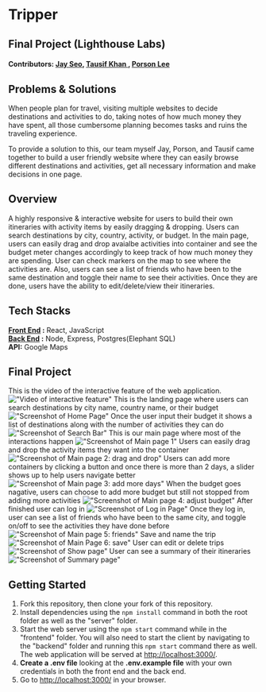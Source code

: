 # Tripper
## Final Project (Lighthouse Labs) 

#### Contributors: [Jay Seo](https://github.com/sjs5953), [Tausif Khan ](https://github.com/tausvels), [Porson Lee](https://github.com/oddporson)

## Problems & Solutions
When people plan for travel, visiting multiple websites to decide destinations and activities to do, taking notes of how much money they have spent, all those cumbersome planning becomes tasks and ruins the traveling experience.

To provide a solution to this, our team myself Jay, Porson, and Tausif came together to build a user friendly website where they can easily browse different destinations and activities, get all necessary information and make decisions in one page.

## Overview
A highly responsive & interactive website for users to build their own itineraries with activity items by easily dragging & dropping. 
Users can search destinations by city, country, activity, or budget. In the main page, users can easily drag and drop avaialbe activities into container and see the budget meter changes accordingly to keep track of how much money they are spending. User can check markers on the map to see where the activities are. Also, users can see a list of friends who have been to the same destination and toggle their name to see their activities. Once they are done, users have the ability to edit/delete/view their itineraries.

## Tech Stacks
**[Front End](https://tripscheduler.netlify.com) :** React, JavaScript <br/> 
**[Back End](https://tripscheduler.herokuapp.com) :** Node, Express, Postgres(Elephant SQL)<br/>
**API:** Google Maps


## Final Project
This is the video of the interactive feature of the web application.
!["Video of interactive feature"](https://github.com/tausvels/keep-calm-and-travel-on/blob/master/Screenshots/Tripper-Demo-2.gif?raw=true)
This is the landing page where users can search destinations by city name, country name, or their budget
!["Screenshot of Home Page"](https://github.com/sjs5953/keep-calm-and-travel-on/blob/master/Screenshots/Landing.png?raw=true)
Once the user input their budget it shows a list of destinations along with the number of activities they can do
!["Screenshot of Search Bar"](https://github.com/sjs5953/keep-calm-and-travel-on/blob/master/Screenshots/Search.png?raw=true)
This is our main page where most of the interactions happen
!["Screenshot of Main page 1"](https://github.com/sjs5953/keep-calm-and-travel-on/blob/master/Screenshots/Main.png?raw=true)
Users can easily drag and drop the activity items they want into the container
!["Screenshot of Main page 2: drag and drop"](https://github.com/sjs5953/keep-calm-and-travel-on/blob/master/Screenshots/Drag%20and%20Drop.png?raw=true)
Users can add more containers by clicking a button and once there is more than 2 days, a slider shows up to help users navigate better
!["Screenshot of Main page 3: add more days"](https://github.com/sjs5953/keep-calm-and-travel-on/blob/master/Screenshots/Slider.png?raw=true)
When the budget goes nagative, users can choose to add more budget but still not stopped from adding more activities
!["Screenshot of Main page 4: adjust budget"](https://github.com/sjs5953/keep-calm-and-travel-on/blob/master/Screenshots/Adjust.png?raw=true)
After finished user can log in
!["Screenshot of Log in Page"](https://github.com/sjs5953/keep-calm-and-travel-on/blob/master/Screenshots/Adjust.png?raw=true)
Once they log in, user can see a list of friends who have been to the same city, and toggle on/off to see the activities they have done before
!["Screenshot of Main page 5: friends"](https://github.com/sjs5953/keep-calm-and-travel-on/blob/master/Screenshots/Friends.png?raw=true)
Save and name the trip
!["Screenshot of Main Page 6: save"](https://github.com/sjs5953/keep-calm-and-travel-on/blob/master/Screenshots/Save.png?raw=true)
User can edit or delete trips
!["Screenshot of Show page"](https://github.com/sjs5953/keep-calm-and-travel-on/blob/master/Screenshots/Show.png?raw=true)
User can see a summary of their itineraries
!["Screenshot of Summary page"](https://github.com/sjs5953/keep-calm-and-travel-on/blob/master/Screenshots/Summary.png?raw=true)


## Getting Started

1. Fork this repository, then clone your fork of this repository.
2. Install dependencies using the `npm install` command in both the root folder as well as the "server" folder.
3. Start the web server using the `npm start` command while in the "frontend" folder. You will also need to start the client by navigating to the "backend" folder and running this `npm start` command there as well. The web application will be served at <http://localhost:3000/>.
4. **Create a .env file** looking at the **.env.example file** with your own credentials in both the front end and the back end.
5. Go to <http://localhost:3000/> in your browser.